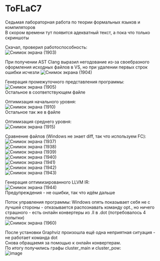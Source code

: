 # ToFLaC7
Седьмая лабораторная работа по теории формальных языков и компиляторов  
В скором времени тут появится адекватный текст, а пока что только скриншоты  

Скачал, проверил работоспособность:  
![Снимок экрана (1903)](https://github.com/user-attachments/assets/1284c5fc-4d4f-492a-86d8-053dad63b06e)  


При получении AST Clang выразил негодование из-за своебразного оформления исходных файлов в VS, но при удалении первых строк ошибки исчезли
![Снимок экрана (1904)](https://github.com/user-attachments/assets/5e416bce-6459-4b05-867c-39e60c93c642)  

Генерация промежуточного представления программы:  
![Снимок экрана (1905)](https://github.com/user-attachments/assets/8d08addd-c669-4b28-811d-3204c4596724)  
Остальное в соответствующем файле  

Оптимизация начального уровня:   
![Снимок экрана (1910)](https://github.com/user-attachments/assets/fca84b80-ad0a-4224-9155-699ba036393e)  
Остальное так же в файле

Оптимизация среднего уровня:  
![Снимок экрана (1915)](https://github.com/user-attachments/assets/0d5eab8b-29a4-452b-a84d-4ae8c944a0d0)  

Сравнение файлов (Windows не знает diff, так что используем FC):  
![Снимок экрана (1937)](https://github.com/user-attachments/assets/54ed8743-290a-487a-aae4-a47f60b02abd)  
![Снимок экрана (1938)](https://github.com/user-attachments/assets/0903a265-6581-40c4-835a-f201ea6dd880)  
![Снимок экрана (1939)](https://github.com/user-attachments/assets/76ebe58b-d7e7-4406-b02f-3bc9d5d9ec2f)  
![Снимок экрана (1940)](https://github.com/user-attachments/assets/0e696ffb-4ca4-44ae-bd44-a50cf6fa5e7e)  
![Снимок экрана (1941)](https://github.com/user-attachments/assets/354488c8-cd4e-4bf9-8adf-f204e7041249)  
![Снимок экрана (1942)](https://github.com/user-attachments/assets/cfbdcad3-8f03-4001-8118-aed8d231bde7)  
![Снимок экрана (1943)](https://github.com/user-attachments/assets/78cbe05c-1b8f-4697-a540-f9edb8d08499)  

Генерация оптимизированного LLVM IR:  
![Снимок экрана (1944)](https://github.com/user-attachments/assets/03e2cf3f-9f9c-48d3-9825-9d5ae1dfe4bc)  
Предупреждения - не ошибки, так что идём дальше  

Поток управления программы: 
Windows опять показывает себя не с лучшей стороны - отказывается распознавать команду opt., но ничего страшного - есть онлайн конвертеры из .ll в .dot (потребовалось 4 попытки)  
![Снимок экрана (1960)](https://github.com/user-attachments/assets/53c902cd-73a4-4052-ae35-712269b9ae19)  

После установки Graphviz произошла ещё одна неприятная ситуация - не работает команда dot  
Снова обращаемя за помощью к онлайн конвертерам.  
По итогу получились графы cluster_main и cluster_pow:  
![image](https://github.com/user-attachments/assets/80087529-2430-4eac-97b8-59269a7aa375)











